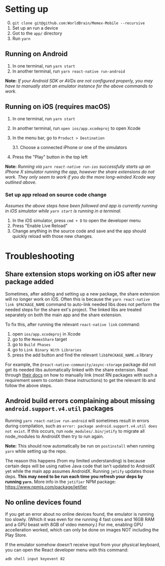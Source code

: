 # Setting up

0. `git clone git@github.com:WorldBrain/Memex-Mobile --recursive`
1. Set up an run a device
1. Got to the `app/` directory
1. Run `yarn`

## Running on Android

1. In one terminal, run `yarn start`
2. In another terminal, run `yarn react-native run-android`

**Note:**
_If your Android SDK or AVDs are not configured properly, you may have to manually start an emulator instance for the above commands to work._

## Running on iOS (requires macOS)

1. In one terminal, run `yarn start`
2. In another terminal, run `open ios/app.xcodeproj` to open Xcode
3. In the menu bar, go to `Product > Destination`

   3.1. Choose a connected iPhone or one of the simulators

4. Press the "Play" button in the top left

**Note:**
_Running via `yarn react-native run-ios` successfully starts up an iPhone X simulator running the app, however the share extensions do not work. They only seem to work if you do the more long-winded Xcode way outlined above._

### Set up app reload on source code change

_Assumes the above steps have been followed and app is currently running in iOS simulator while `yarn start` is running in a terminal._

1. In the iOS simulator, press `cmd + D` to open the developer menu
2. Press "Enable Live Reload"
3. Change anything in the source code and save and the app should quickly reload with those new changes.

# Troubleshooting

## Share extension stops working on iOS after new package added

Sometimes, after adding and setting up a new package, the share extension will no longer work on iOS.
Often this is because the `yarn react-native link $PACKAGE_NAME` command to auto-link needed libs
does not perform the needed steps for the share ext's project. The linked libs are treated separately
on both the main app and the share extension.

To fix this, after running the relevant `react-native link` command:

1. open `ios/app.xcodeproj` in Xcode
2. go to the `MemexShare` target
3. go to `Build Phases`
4. go to `Link Binary With Libraries`
5. press the add button and find the relevant `lib$PACKAGE_NAME.a` library

For example, the `@react-native-community/async-storage` package did not get its needed libs automatically
linked with the share extension. Read through [their docs](https://github.com/react-native-community/async-storage/blob/LEGACY/docs/Linking.md#ios) on how to manually link (most RN packages with
such a requirement seem to contain these instructions) to get the relevant lib and follow the above steps.

## Android build errors complaining about missing `android.support.v4.util` packages

Running `yarn react-native run-android` will sometimes result in errors during compilation, such as `error: package android.support.v4.util does not exist`. If this occurs, run `node_modules/.bin/jetify` to migrate all node_modules to AndroidX
then try to run again.

**Note:**
This should now automatically be run on `postinstall` when running `yarn` while setting up the repo.

The reason this happens (from my limited understanding) is because certain deps will be using native Java code that isn't updated
to AndroidX yet while the main app assumes AndroidX. Running `jetify` updates those deps. **This may need to be run each time you refresh your deps by running `yarn`.** More info in the `jetifier` NPM package:
https://www.npmjs.com/package/jetifier

## No online devices found

If you get an error about no online devices found, the emulator is running too slowly. (Which it was even for me running 4 fast cores and 16GB RAM and a GPU beast with 8GB of video memory.) For me, enabling GPU accelleration worked, which can only be done on images NOT including the Play Store.

If the emulator somehow doesn't receive input from your physical keyboard, you can open the React developer menu with this command:

```
adb shell input keyevent 82
```
